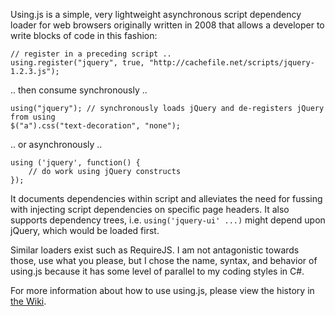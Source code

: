 Using.js is a simple, very lightweight asynchronous script dependency loader for web browsers originally written in 2008 that allows a developer to write blocks of code in this fashion:

    // register in a preceding script ..
    using.register("jquery", true, "http://cachefile.net/scripts/jquery-1.2.3.js"); 
    
.. then consume synchronously .. 

    using("jquery"); // synchronously loads jQuery and de-registers jQuery from using 
    $("a").css("text-decoration", "none");

.. or asynchronously ..

    using ('jquery', function() {
        // do work using jQuery constructs
    });


It documents dependencies within script and alleviates the need for fussing with injecting script dependencies on specific page headers. It also supports dependency trees, i.e. `using('jquery-ui' ...)` might depend upon jQuery, which would be loaded first.

Similar loaders exist such as RequireJS. I am not antagonistic towards those, use what you please, but I chose the name, syntax, and behavior of using.js because it has some level of parallel to my coding styles in C#.

For more information about how to use using.js, please view the history in [the Wiki](wiki).